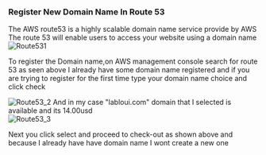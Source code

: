 ### Register  New Domain Name In Route 53

The AWS route53 is a highly scalable domain name service provide by AWS
<BR>
The route 53 will enable users to access your website using a domain name
<br>
![Route531](https://github.com/AdventureLouis/Host-a-wordpress-website-in-AWS/assets/161846069/64364f86-2669-4f8a-8181-b8ea5d66b93d)

To register the Domain name,on AWS management console search for route 53 as seen above I already have some domain name registered and if you are trying to register for the first time
type your domain name choice and click check
<br>


![Route53_2](https://github.com/AdventureLouis/Host-a-wordpress-website-in-AWS/assets/161846069/adb8d474-c733-4f7f-996a-5d272f31edd9)
And in my case "labloui.com" domain that I selected is available and its 14.00usd
<br>
![Route53_3](https://github.com/AdventureLouis/Host-a-wordpress-website-in-AWS/assets/161846069/91a3e184-b86b-4187-a142-ebf92ee42f45)

Next you click select and proceed to check-out as shown above and because I already have have domain name I wont create a new one
